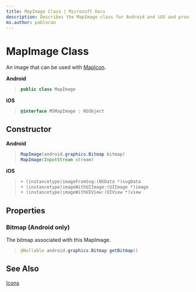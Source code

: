 ```yaml
---
title: MapImage Class | Microsoft Docs
description: Describes the MapImage class for Android and iOS and provides the class' constructor, properties, and additional references.
ms.author: pablocan
---
```


# MapImage Class

An image that can be used with [MapIcon](MapIcon-class.md).

**Android**

>```java
> public class MapImage
>```

**iOS**

>```objectivec
> @interface MSMapImage : NSObject
>```

## Constructor

**Android**

>```java
> MapImage(android.graphics.Bitmap bitmap)
> MapImage(InputStream stream)
>```

**iOS**

>```objectivec
> + (instancetype)imageFromSvg:(NSData *)svgData
> + (instancetype)imageWithUIImage:(UIImage *)image
> + (instancetype)imageWithUIView:(UIView *)view
>```

## Properties

### Bitmap (Android only)

The bitmap associated with this MapImage.

>```java
> @Nullable android.graphics.Bitmap getBitmap()
>```


## See Also

[Icons](../map-control-concepts/map-icons.md)
